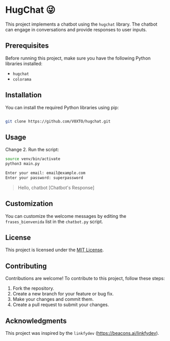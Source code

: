 # HugChat 😜

This project implements a chatbot using the `hugchat` library. The chatbot can engage in conversations and provide responses to user inputs.

## Prerequisites

Before running this project, make sure you have the following Python libraries installed:

- `hugchat`
- `colorama`


## Installation

You can install the required Python libraries using pip:

```bash

git clone https://github.com/V0XTO/hugchat.git
```
## Usage
Change 
2. Run the script:

```bash
source venv/bin/activate
python3 main.py

Enter your email: email@example.com
Enter your password: superpassword


```


> Hello, chatbot
[Chatbot's Response]

## Customization

You can customize the welcome messages by editing the `frases_bienvenida` list in the `chatbot.py` script.

## License

This project is licensed under the [MIT License](LICENSE).


## Contributing

Contributions are welcome! To contribute to this project, follow these steps:

1. Fork the repository.
2. Create a new branch for your feature or bug fix.
3. Make your changes and commit them.
4. Create a pull request to submit your changes.

## Acknowledgments

This project was inspired by the `linkfydev` (https://beacons.ai/linkfydev).


